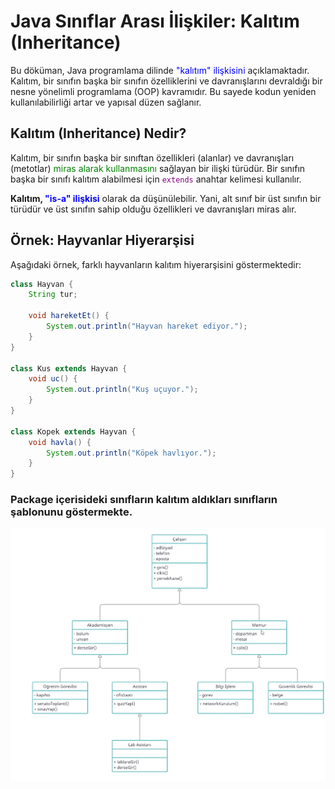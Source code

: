 # Java Sınıflar Arası İlişkiler: Kalıtım (Inheritance)

Bu döküman, Java programlama dilinde <span style="color:blue">"kalıtım" ilişkisini</span> açıklamaktadır. Kalıtım, bir sınıfın başka bir sınıfın özelliklerini ve davranışlarını devraldığı bir nesne yönelimli programlama (OOP) kavramıdır. Bu sayede kodun yeniden kullanılabilirliği artar ve yapısal düzen sağlanır.

## Kalıtım (Inheritance) Nedir?

Kalıtım, bir sınıfın başka bir sınıftan özellikleri (alanlar) ve davranışları (metotlar) <span style="color:green">miras alarak kullanmasını</span> sağlayan bir ilişki türüdür. Bir sınıfın başka bir sınıfı kalıtım alabilmesi için <span style="color:purple">`extends`</span> anahtar kelimesi kullanılır.

**Kalıtım, <span style="color:blue">"is-a" ilişkisi</span>** olarak da düşünülebilir. Yani, alt sınıf bir üst sınıfın bir türüdür ve üst sınıfın sahip olduğu özellikleri ve davranışları miras alır.

## Örnek: Hayvanlar Hiyerarşisi

Aşağıdaki örnek, farklı hayvanların kalıtım hiyerarşisini göstermektedir:

```java
class Hayvan {
    String tur;

    void hareketEt() {
        System.out.println("Hayvan hareket ediyor.");
    }
}

class Kus extends Hayvan {
    void uc() {
        System.out.println("Kuş uçuyor.");
    }
}

class Kopek extends Hayvan {
    void havla() {
        System.out.println("Köpek havlıyor.");
    }
}
```
### Package içerisideki sınıfların kalıtım aldıkları sınıfların şablonunu göstermekte.
![InheritanceTable](InheritanceTable.png)